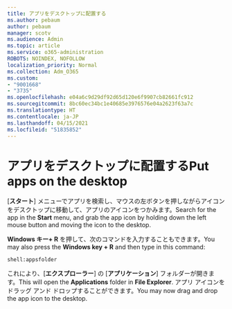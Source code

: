 ```yaml
---
title: アプリをデスクトップに配置する
ms.author: pebaum
author: pebaum
manager: scotv
ms.audience: Admin
ms.topic: article
ms.service: o365-administration
ROBOTS: NOINDEX, NOFOLLOW
localization_priority: Normal
ms.collection: Adm_O365
ms.custom:
- "9001668"
- "3735"
ms.openlocfilehash: e04a6c9d29df92d65d120e6f9907cb82661fc912
ms.sourcegitcommit: 8bc60ec34bc1e40685e3976576e04a2623f63a7c
ms.translationtype: HT
ms.contentlocale: ja-JP
ms.lasthandoff: 04/15/2021
ms.locfileid: "51835852"
---
```

# <a name="put-apps-on-the-desktop"></a><span data-ttu-id="ac8d0-102">アプリをデスクトップに配置する</span><span class="sxs-lookup"><span data-stu-id="ac8d0-102">Put apps on the desktop</span></span>

<span data-ttu-id="ac8d0-103">[**スタート**] メニューでアプリを検索し、マウスの左ボタンを押しながらアイコンをデスクトップに移動して、アプリのアイコンをつかみます。</span><span class="sxs-lookup"><span data-stu-id="ac8d0-103">Search for the app in the **Start** menu, and grab the app icon by holding down the left mouse button and moving the icon to the desktop.</span></span>

<span data-ttu-id="ac8d0-104">**Windows キー+ R** を押して、次のコマンドを入力することもできます。</span><span class="sxs-lookup"><span data-stu-id="ac8d0-104">You may also press the **Windows key + R** and then type in this command:</span></span>

`shell:appsfolder`

<span data-ttu-id="ac8d0-105">これにより、[**エクスプローラー**] の [**アプリケーション**] フォルダーが開きます。</span><span class="sxs-lookup"><span data-stu-id="ac8d0-105">This will open the **Applications** folder in **File Explorer**.</span></span> <span data-ttu-id="ac8d0-106">アプリ アイコンをドラッグ アンド ドロップすることができます。</span><span class="sxs-lookup"><span data-stu-id="ac8d0-106">You may now drag and drop the app icon to the desktop.</span></span>
